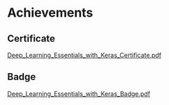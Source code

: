 

# Achievements
## Certificate
[Deep_Learning_Essentials_with_Keras_Certificate.pdf](https://prod-files-secure.s3.us-west-2.amazonaws.com/03e82b26-cccb-4906-bb56-adabcbdc0655/f5cf1405-8a02-49a4-beb6-3d50b033ba6e/Deep_Learning_Essentials_with_Keras_Certificate.pdf?X-Amz-Algorithm=AWS4-HMAC-SHA256&X-Amz-Content-Sha256=UNSIGNED-PAYLOAD&X-Amz-Credential=ASIAZI2LB4667LITIDHA%2F20250201%2Fus-west-2%2Fs3%2Faws4_request&X-Amz-Date=20250201T211309Z&X-Amz-Expires=3600&X-Amz-Security-Token=IQoJb3JpZ2luX2VjENX%2F%2F%2F%2F%2F%2F%2F%2F%2F%2FwEaCXVzLXdlc3QtMiJIMEYCIQDDJiFrxa%2BAC4XdE7yebZhbyX8bIKyugBMx%2FmCjGhqY8AIhAOBoYcZTjtujBUDVP2vBlF0D%2F9C5CTkBMuTt2sAYrVtYKogECN7%2F%2F%2F%2F%2F%2F%2F%2F%2F%2FwEQABoMNjM3NDIzMTgzODA1IgxDhrAt7KMniredqZ8q3AN%2FaLfJtfRhWBVi1%2FfN7x78iCTaDe033qOuukuQfyKqXtPht7ykIHMIxCfUuL%2FqET6IGyYEL%2FDwSUTV260g1Kce52mS40JfP%2BYV3CKGewF7K0TAYg1C%2FZapPurQIq7hziIjXR7ds2IbuI9B9iAISc%2B%2BOBphKiZF4E5f26qAsjSJtzqb3EBTIUZOlcU09I1GIVmZwzLV6q5Sr7loW7zuzUn0TmJ9rv3BwB8Z6SdkVMkOAhDs%2F4vyir5M9UbADlCN438PP7Op1ptciFLvSeBB8M99ZfpCNfDkyrmeYTQACqOUr7kOXfwCvD632M8WKYOahJfBfaWnkM1%2FmkP%2FtCA%2FbncOfBLPBJgz6JdIUbcYUX6oOe%2Fy3RvLwVMfuWbqL3MrODmge8x8nxERSmZPWjqiQ9feCwfh4SlejRDBaEOdWaAVxAf2S3G2xW%2FoMq%2Fx%2B4qi1VISDbzhsRhKqTZG%2FwMwcJUh2fqjzKYPHRhFGSHVyzgrxFYkXAhOUQ8iyTXc89Kz7Qm0nKyKDWCeVOFOUl6RWy3EAzDYVXA%2FWgUqY6pi96BMwAlctCWtmPCdifppuH0UV4RNAb1WfovTAozCOL%2FCooWgcN3oFLwHZaUAFzmdfe2c4Ey0FeXB56QKqMqnqDCTlPq8BjqkAd%2BYZjc8PhDlCo%2Bg84vPg6P37u58GNvCU7B1pvF5v6WLIJCqE%2F4YDnLP5e86z2O8vUoegzJJHA2JzlQWPZtm1WhEQ3AOI9McgrqrVe4L7O4ln4X6VngGPFLJEU3b0FwxNiiisODenriUx0re5Ciaw5z2vTjc62jk02is7dtkLFCfTfT6N%2Bq8NUGlnXiwUuE70FImAAJL8alqE0nZrx%2BshpUF2Ty2&X-Amz-Signature=744798fe5a014e221609e06b0b72f7f584d94689a98c411021312a11d0174733&X-Amz-SignedHeaders=host&x-id=GetObject)
## Badge
[Deep_Learning_Essentials_with_Keras_Badge.pdf](https://prod-files-secure.s3.us-west-2.amazonaws.com/03e82b26-cccb-4906-bb56-adabcbdc0655/5c209097-6d96-477f-a031-edc11aa6225f/Deep_Learning_Essentials_with_Keras_Badge.pdf?X-Amz-Algorithm=AWS4-HMAC-SHA256&X-Amz-Content-Sha256=UNSIGNED-PAYLOAD&X-Amz-Credential=ASIAZI2LB4667LITIDHA%2F20250201%2Fus-west-2%2Fs3%2Faws4_request&X-Amz-Date=20250201T211309Z&X-Amz-Expires=3600&X-Amz-Security-Token=IQoJb3JpZ2luX2VjENX%2F%2F%2F%2F%2F%2F%2F%2F%2F%2FwEaCXVzLXdlc3QtMiJIMEYCIQDDJiFrxa%2BAC4XdE7yebZhbyX8bIKyugBMx%2FmCjGhqY8AIhAOBoYcZTjtujBUDVP2vBlF0D%2F9C5CTkBMuTt2sAYrVtYKogECN7%2F%2F%2F%2F%2F%2F%2F%2F%2F%2FwEQABoMNjM3NDIzMTgzODA1IgxDhrAt7KMniredqZ8q3AN%2FaLfJtfRhWBVi1%2FfN7x78iCTaDe033qOuukuQfyKqXtPht7ykIHMIxCfUuL%2FqET6IGyYEL%2FDwSUTV260g1Kce52mS40JfP%2BYV3CKGewF7K0TAYg1C%2FZapPurQIq7hziIjXR7ds2IbuI9B9iAISc%2B%2BOBphKiZF4E5f26qAsjSJtzqb3EBTIUZOlcU09I1GIVmZwzLV6q5Sr7loW7zuzUn0TmJ9rv3BwB8Z6SdkVMkOAhDs%2F4vyir5M9UbADlCN438PP7Op1ptciFLvSeBB8M99ZfpCNfDkyrmeYTQACqOUr7kOXfwCvD632M8WKYOahJfBfaWnkM1%2FmkP%2FtCA%2FbncOfBLPBJgz6JdIUbcYUX6oOe%2Fy3RvLwVMfuWbqL3MrODmge8x8nxERSmZPWjqiQ9feCwfh4SlejRDBaEOdWaAVxAf2S3G2xW%2FoMq%2Fx%2B4qi1VISDbzhsRhKqTZG%2FwMwcJUh2fqjzKYPHRhFGSHVyzgrxFYkXAhOUQ8iyTXc89Kz7Qm0nKyKDWCeVOFOUl6RWy3EAzDYVXA%2FWgUqY6pi96BMwAlctCWtmPCdifppuH0UV4RNAb1WfovTAozCOL%2FCooWgcN3oFLwHZaUAFzmdfe2c4Ey0FeXB56QKqMqnqDCTlPq8BjqkAd%2BYZjc8PhDlCo%2Bg84vPg6P37u58GNvCU7B1pvF5v6WLIJCqE%2F4YDnLP5e86z2O8vUoegzJJHA2JzlQWPZtm1WhEQ3AOI9McgrqrVe4L7O4ln4X6VngGPFLJEU3b0FwxNiiisODenriUx0re5Ciaw5z2vTjc62jk02is7dtkLFCfTfT6N%2Bq8NUGlnXiwUuE70FImAAJL8alqE0nZrx%2BshpUF2Ty2&X-Amz-Signature=c9c3ae3e3236eaafa3692d3665548fb592634f3cb4a9ec800eb62082750dc790&X-Amz-SignedHeaders=host&x-id=GetObject)
